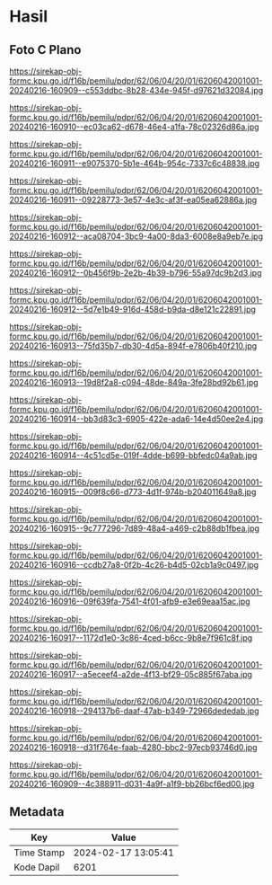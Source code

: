 # Hasil

## Foto C Plano

https://sirekap-obj-formc.kpu.go.id/f16b/pemilu/pdpr/62/06/04/20/01/6206042001001-20240216-160909--c553ddbc-8b28-434e-945f-d97621d32084.jpg

https://sirekap-obj-formc.kpu.go.id/f16b/pemilu/pdpr/62/06/04/20/01/6206042001001-20240216-160910--ec03ca62-d678-46e4-a1fa-78c02326d86a.jpg

https://sirekap-obj-formc.kpu.go.id/f16b/pemilu/pdpr/62/06/04/20/01/6206042001001-20240216-160911--e9075370-5b1e-464b-954c-7337c6c48838.jpg

https://sirekap-obj-formc.kpu.go.id/f16b/pemilu/pdpr/62/06/04/20/01/6206042001001-20240216-160911--09228773-3e57-4e3c-af3f-ea05ea62886a.jpg

https://sirekap-obj-formc.kpu.go.id/f16b/pemilu/pdpr/62/06/04/20/01/6206042001001-20240216-160912--aca08704-3bc9-4a00-8da3-6008e8a9eb7e.jpg

https://sirekap-obj-formc.kpu.go.id/f16b/pemilu/pdpr/62/06/04/20/01/6206042001001-20240216-160912--0b456f9b-2e2b-4b39-b796-55a97dc9b2d3.jpg

https://sirekap-obj-formc.kpu.go.id/f16b/pemilu/pdpr/62/06/04/20/01/6206042001001-20240216-160912--5d7e1b49-916d-458d-b9da-d8e121c22891.jpg

https://sirekap-obj-formc.kpu.go.id/f16b/pemilu/pdpr/62/06/04/20/01/6206042001001-20240216-160913--75fd35b7-db30-4d5a-894f-e7806b40f210.jpg

https://sirekap-obj-formc.kpu.go.id/f16b/pemilu/pdpr/62/06/04/20/01/6206042001001-20240216-160913--19d8f2a8-c094-48de-849a-3fe28bd92b61.jpg

https://sirekap-obj-formc.kpu.go.id/f16b/pemilu/pdpr/62/06/04/20/01/6206042001001-20240216-160914--bb3d83c3-6905-422e-ada6-14e4d50ee2e4.jpg

https://sirekap-obj-formc.kpu.go.id/f16b/pemilu/pdpr/62/06/04/20/01/6206042001001-20240216-160914--4c51cd5e-019f-4dde-b699-bbfedc04a9ab.jpg

https://sirekap-obj-formc.kpu.go.id/f16b/pemilu/pdpr/62/06/04/20/01/6206042001001-20240216-160915--009f8c66-d773-4d1f-974b-b204011649a8.jpg

https://sirekap-obj-formc.kpu.go.id/f16b/pemilu/pdpr/62/06/04/20/01/6206042001001-20240216-160915--9c777296-7d89-48a4-a469-c2b88db1fbea.jpg

https://sirekap-obj-formc.kpu.go.id/f16b/pemilu/pdpr/62/06/04/20/01/6206042001001-20240216-160916--ccdb27a8-0f2b-4c26-b4d5-02cb1a9c0497.jpg

https://sirekap-obj-formc.kpu.go.id/f16b/pemilu/pdpr/62/06/04/20/01/6206042001001-20240216-160916--09f639fa-7541-4f01-afb9-e3e69eaa15ac.jpg

https://sirekap-obj-formc.kpu.go.id/f16b/pemilu/pdpr/62/06/04/20/01/6206042001001-20240216-160917--1172d1e0-3c86-4ced-b6cc-9b8e7f961c8f.jpg

https://sirekap-obj-formc.kpu.go.id/f16b/pemilu/pdpr/62/06/04/20/01/6206042001001-20240216-160917--a5eceef4-a2de-4f13-bf29-05c885f67aba.jpg

https://sirekap-obj-formc.kpu.go.id/f16b/pemilu/pdpr/62/06/04/20/01/6206042001001-20240216-160918--294137b6-daaf-47ab-b349-72966dededab.jpg

https://sirekap-obj-formc.kpu.go.id/f16b/pemilu/pdpr/62/06/04/20/01/6206042001001-20240216-160918--d31f764e-faab-4280-bbc2-97ecb93746d0.jpg

https://sirekap-obj-formc.kpu.go.id/f16b/pemilu/pdpr/62/06/04/20/01/6206042001001-20240216-160909--4c388911-d031-4a9f-a1f9-bb26bcf6ed00.jpg


## Metadata

| Key        | Value               |
| ---------- | ------------------- |
| Time Stamp | 2024-02-17 13:05:41 |
| Kode Dapil | 6201                |



